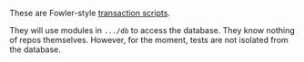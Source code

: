 These are Fowler-style [transaction scripts](http://martinfowler.com/eaaCatalog/transactionScript.html). 

They will use modules in `.../db` to access the database. They know
nothing of repos themselves. However, for the moment, tests are not
isolated from the database.
